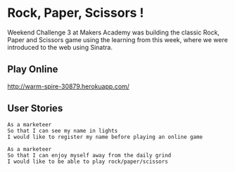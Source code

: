 # Rock, Paper, Scissors !
Weekend Challenge 3 at Makers Academy was building the classic Rock, Paper and Scissors game using the learning from this week, where we were introduced to the web using Sinatra.


## Play Online

http://warm-spire-30879.herokuapp.com/


## User Stories

```
As a marketeer
So that I can see my name in lights
I would like to register my name before playing an online game

As a marketeer
So that I can enjoy myself away from the daily grind
I would like to be able to play rock/paper/scissors
```


